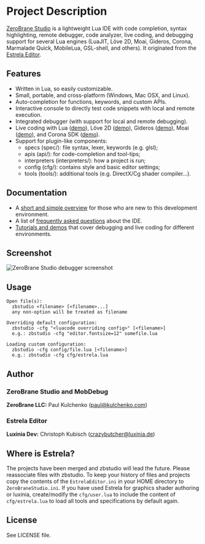 # Project Description

[ZeroBrane Studio](http://studio.zerobrane.com/) is a lightweight Lua IDE with code completion, syntax
highlighting, remote debugger, code analyzer, live coding, and debugging
support for several Lua engines (LuaJIT, Löve 2D, Moai, Gideros, Corona, Marmalade Quick,
MobileLua, GSL-shell, and others). It originated from the [Estrela Editor](http://www.luxinia.de/index.php/Estrela/).

## Features

* Written in Lua, so easily customizable.
* Small, portable, and cross-platform (Windows, Mac OSX, and Linux).
* Auto-completion for functions, keywords, and custom APIs.
* Interactive console to directly test code snippets with local and remote execution.
* Integrated debugger (with support for local and remote debugging).
* Live coding with Lua ([demo](http://notebook.kulchenko.com/zerobrane/live-coding-in-lua-bret-victor-style)), Löve 2D ([demo](http://notebook.kulchenko.com/zerobrane/live-coding-with-love)), Gideros ([demo](http://notebook.kulchenko.com/zerobrane/gideros-live-coding-with-zerobrane-studio-ide)), Moai ([demo](http://notebook.kulchenko.com/zerobrane/live-coding-with-moai-and-zerobrane-studio)), and Corona SDK ([demo](http://notebook.kulchenko.com/zerobrane/debugging-and-live-coding-with-corona-sdk-applications-and-zerobrane-studio)).
* Support for plugin-like components:
  - specs (spec/): file syntax, lexer, keywords (e.g. glsl);
  - apis (api/): for code-completion and tool-tips;
  - interpreters (interpreters/): how a project is run;
  - config (cfg/): contains style and basic editor settings;
  - tools (tools/): additional tools (e.g. DirectX/Cg shader compiler...).

## Documentation

* A [short and simple overview](http://studio.zerobrane.com/doc-getting-started.html) for those who are new to this development environment.
* A list of [frequently asked questions](http://studio.zerobrane.com/doc-faq.html) about the IDE.
* [Tutorials and demos](http://studio.zerobrane.com/tutorials.html) that cover debugging and live coding for different environments.

## Screenshot

![ZeroBrane Studio debugger screenshot](http://studio.zerobrane.com/images/debugging.png)

## Usage

```
Open file(s):
  zbstudio <filename> [<filename>...]
  any non-option will be treated as filename

Overriding default configuration:
  zbstudio -cfg "<luacode overriding config>" [<filename>]
  e.g.: zbstudio -cfg "editor.fontsize=12" somefile.lua

Loading custom configuration:
  zbstudio -cfg config/file.lua [<filename>]
  e.g.: zbstudio -cfg cfg/estrela.lua
```

## Author

### ZeroBrane Studio and MobDebug

  **ZeroBrane LLC:** Paul Kulchenko (paul@kulchenko.com)

### Estrela Editor

  **Luxinia Dev:** Christoph Kubisch (crazybutcher@luxinia.de)

## Where is Estrela?

The projects have been merged and zbstudio will lead the future.
Please reassociate files with zbstudio. To keep your history of files and
projects copy the contents of the `EstrelaEditor.ini` in your HOME directory
to `ZeroBraneStudio.ini`. If you have used Estrela for graphics shader
authoring or luxinia, create/modify the `cfg/user.lua` to include the content
of `cfg/estrela.lua` to load all tools and specifications by default again.
  
## License

See LICENSE file.
